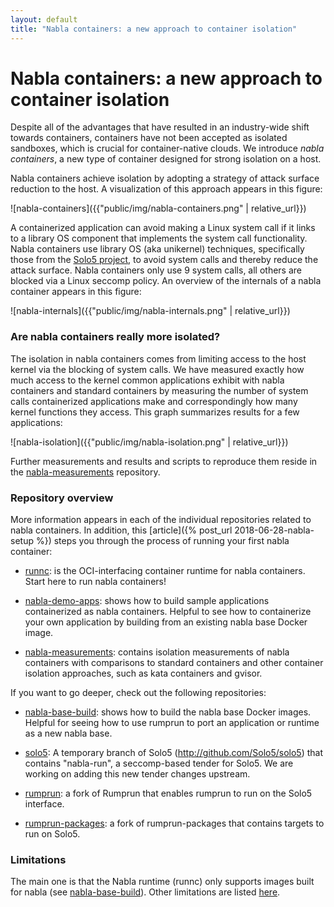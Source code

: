 ```yaml
---
layout: default
title: "Nabla containers: a new approach to container isolation"
---
```


# Nabla containers: a new approach to container isolation

Despite all of the advantages that have resulted in an industry-wide
shift towards containers, containers have not been accepted as
isolated sandboxes, which is crucial for container-native clouds.  We
introduce *nabla containers*, a new type of container designed for 
strong isolation on a host.

Nabla containers achieve isolation by adopting a strategy of attack
surface reduction to the host.  A visualization of this approach
appears in this figure:

![nabla-containers]({{"public/img/nabla-containers.png" | relative_url}})

A containerized application can avoid making a Linux system call if it
links to a library OS component that implements the system call
functionality.  Nabla containers use library OS (aka unikernel)
techniques, specifically those from the [Solo5
project](https://github.com/Solo5/solo5), to avoid system calls and
thereby reduce the attack surface.  Nabla containers only use 9
system calls, all others are blocked via a Linux seccomp policy.  An
overview of the internals of a nabla container appears in this figure:

![nabla-internals]({{"public/img/nabla-internals.png" | relative_url}})

### Are nabla containers really more isolated?

The isolation in nabla containers comes from limiting access to the
host kernel via the blocking of system calls.  We have measured
exactly how much access to the kernel common applications exhibit with
nabla containers and standard containers by measuring the number of
system calls containerized applications make and correspondingly how
many kernel functions they access.  This graph summarizes results for
a few applications:

![nabla-isolation]({{"public/img/nabla-isolation.png" | relative_url}})

Further measurements and results and scripts to reproduce them reside
in the
[nabla-measurements](https://github.com/nabla-containers/nabla-measurements)
repository.

### Repository overview

More information appears in each of the individual repositories related to 
nabla containers. In addition, this 
[article]({% post_url 2018-06-28-nabla-setup %}) steps you through the 
process of running your first nabla container:

- [runnc](https://github.com/nabla-containers/runnc): is the
  OCI-interfacing container runtime for nabla containers.  Start here
  to run nabla containers!

- [nabla-demo-apps](https://github.com/nabla-containers/nabla-demo-apps):
  shows how to build sample applications containerized as nabla
  containers.  Helpful to see how to containerize your own application
  by building from an existing nabla base Docker image.

- [nabla-measurements](https://github.com/nabla-containers/nabla-measurements):
  contains isolation measurements of nabla containers with comparisons
  to standard containers and other container isolation approaches,
  such as kata containers and gvisor.

If you want to go deeper, check out the following repositories:

- [nabla-base-build](https://github.com/nabla-containers/nabla-base-build):
  shows how to build the nabla base Docker images.  Helpful for seeing
  how to use rumprun to port an application or runtime as a new nabla base.

- [solo5](https://github.com/nabla-containers/solo5): A temporary branch of
  Solo5 (http://github.com/Solo5/solo5) that contains "nabla-run", a
  seccomp-based tender for Solo5. We are working on adding this new tender
  changes upstream.

- [rumprun](https://github.com/nabla-containers/rumprun): a fork of
  Rumprun that enables rumprun to run on the Solo5 interface.

- [rumprun-packages](https://github.com/nabla-containers/rumprun-packages):
  a fork of rumprun-packages that contains targets to run on Solo5.

### Limitations

The main one is that the Nabla runtime (runnc) only supports images built for nabla (see [nabla-base-build](https://github.com/nabla-containers/nabla-base-build)). Other limitations are listed [here](https://github.com/nabla-containers/runnc#limitations).
